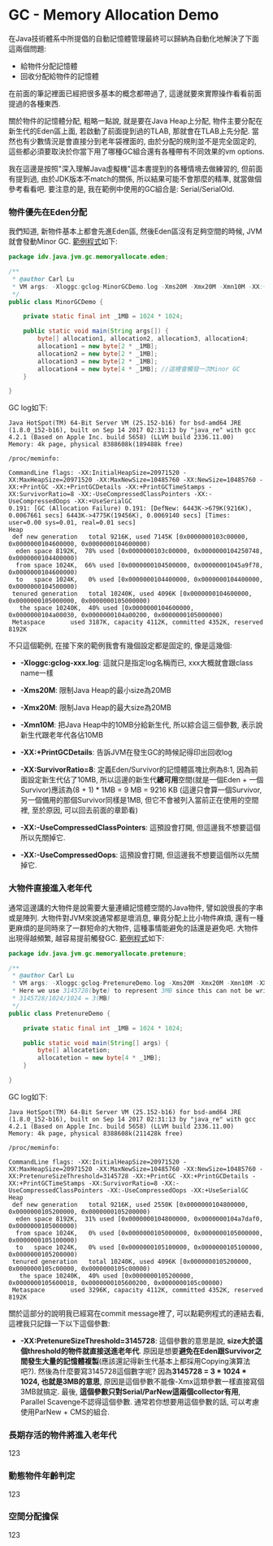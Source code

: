 # GC - Memory Allocation Demo

在Java技術體系中所提倡的自動記憶體管理最終可以歸納為自動化地解決了下面這兩個問題:

* 給物件分配記憶體
* 回收分配給物件的記憶體

在前面的筆記裡面已經把很多基本的概念都帶過了, 這邊就要來實際操作看看前面提過的各種東西.

關於物件的記憶體分配, 粗略一點說, 就是要在Java Heap上分配, 物件主要分配在新生代的Eden區上面, 若啟動了前面提到過的TLAB, 那就會在TLAB上先分配. 當然也有少數情況是會直接分到老年袋裡面的, 由於分配的規則並不是完全固定的, 這些都必須要取決於你當下用了哪種GC組合還有各種帶有不同效果的vm options.

我在這邊是按照"深入理解Java虛擬機"這本書提到的各種情境去做練習的, 但前面有提到過, 由於JDK版本不match的關係, 所以結果可能不會那麼的精準, 就當做個參考看看吧. 要注意的是, 我在範例中使用的GC組合是: Serial/SerialOld.

### 物件優先在Eden分配

我們知道, 新物件基本上都會先進Eden區, 然後Eden區沒有足夠空間的時候, JVM就會發動Minor GC. [範例程式](https://github.com/yotsuba1022/java-concurrency/commit/75ed76a1711acfcd41c3d0b845d3683f686c630a)如下:

```java
package idv.java.jvm.gc.memoryallocate.eden;

/**
 * @author Carl Lu
 * VM args: -Xloggc:gclog-MinorGCDemo.log -Xms20M -Xmx20M -Xmn10M -XX:+PrintGCDetails -XX:SurvivorRatio=8 -XX:+UseSerialGC -XX:-UseCompressedClassPointers -XX:-UseCompressedOops
 */
public class MinorGCDemo {

    private static final int _1MB = 1024 * 1024;

    public static void main(String args[]) {
        byte[] allocation1, allocation2, allocation3, allocation4;
        allocation1 = new byte[2 * _1MB];
        allocation2 = new byte[2 * _1MB];
        allocation3 = new byte[2 * _1MB];
        allocation4 = new byte[4 * _1MB]; //這裡會觸發一次Minor GC
    }

}
```

GC log如下:

```log
Java HotSpot(TM) 64-Bit Server VM (25.152-b16) for bsd-amd64 JRE (1.8.0_152-b16), built on Sep 14 2017 02:31:13 by "java_re" with gcc 4.2.1 (Based on Apple Inc. build 5658) (LLVM build 2336.11.00)
Memory: 4k page, physical 8388608k(189488k free)

/proc/meminfo:

CommandLine flags: -XX:InitialHeapSize=20971520 -XX:MaxHeapSize=20971520 -XX:MaxNewSize=10485760 -XX:NewSize=10485760 -XX:+PrintGC -XX:+PrintGCDetails -XX:+PrintGCTimeStamps -XX:SurvivorRatio=8 -XX:-UseCompressedClassPointers -XX:-UseCompressedOops -XX:+UseSerialGC 
0.191: [GC (Allocation Failure) 0.191: [DefNew: 6443K->679K(9216K), 0.0067661 secs] 6443K->4775K(19456K), 0.0069140 secs] [Times: user=0.00 sys=0.01, real=0.01 secs] 
Heap
 def new generation   total 9216K, used 7145K [0x0000000103c00000, 0x0000000104600000, 0x0000000104600000)
  eden space 8192K,  78% used [0x0000000103c00000, 0x0000000104250748, 0x0000000104400000)
  from space 1024K,  66% used [0x0000000104500000, 0x00000001045a9f78, 0x0000000104600000)
  to   space 1024K,   0% used [0x0000000104400000, 0x0000000104400000, 0x0000000104500000)
 tenured generation   total 10240K, used 4096K [0x0000000104600000, 0x0000000105000000, 0x0000000105000000)
   the space 10240K,  40% used [0x0000000104600000, 0x0000000104a00030, 0x0000000104a00200, 0x0000000105000000)
 Metaspace       used 3187K, capacity 4112K, committed 4352K, reserved 8192K
```

不只這個範例, 在接下來的範例我會有幾個設定都是固定的, 像是這幾個:

* **-Xloggc:gclog-xxx.log**: 這就只是指定log名稱而已, xxx大概就會跟class name一樣

* **-Xms20M**: 限制Java Heap的最小size為20MB

* **-Xmx20M**: 限制Java Heap的最大size為20MB

* **-Xmn10M**: 把Java Heap中的10MB分給新生代, 所以綜合這三個參數, 表示說新生代跟老年代各佔10MB

* **-XX:+PrintGCDetails**: 告訴JVM在發生GC的時候記得印出回收log

* **-XX:SurvivorRatio=8**: 定義Eden/Survivor的記憶體區塊比例為8:1, 因為前面設定新生代佔了10MB, 所以這邊的新生代**總可用**空間\(就是一個Eden + 一個Survivor\)應該為\(8 + 1\) \* 1MB = 9 MB = 9216 KB \(這邊只會算一個Survivor, 另一個備用的那個Survivor同樣是1MB, 但它不會被列入當前正在使用的空間裡, 至於原因, 可以回去前面的章節看\)

* **-XX:-UseCompressedClassPointers**: 這預設會打開, 但這邊我不想要這個所以先關掉它.

* **-XX:-UseCompressedOops**: 這預設會打開, 但這邊我不想要這個所以先關掉它.

### 大物件直接進入老年代

通常這邊講的大物件是說需要大量連續記憶體空間的Java物件, 譬如說很長的字串或是陣列. 大物件對JVM來說通常都是壞消息, 畢竟分配上比小物件麻煩, 還有一種更麻煩的是同時來了一群短命的大物件, 這種事情能避免的話還是避免吧. 大物件出現得越頻繁, 越容易提前觸發GC. [範例程式](https://github.com/yotsuba1022/java-concurrency/commit/5460380eaef861cf8a2b7f06508aaadaa256a394)如下:

```java
package idv.java.jvm.gc.memoryallocate.pretenure;

/**
 * @author Carl Lu
 * VM args: -Xloggc:gclog-PretenureDemo.log -Xms20M -Xmx20M -Xmn10M -XX:+PrintGCDetails -XX:SurvivorRatio=8 -XX:+UseSerialGC -XX:PretenureSizeThreshold=3145728 -XX:-UseCompressedClassPointers -XX:-UseCompressedOops
 * Here we use 3145728(byte) to represent 3MB since this can not be written as 3M for "PretenureSizeThreshold".
 * 3145728/1024/1024 = 3(MB)
 */
public class PretenureDemo {

    private static final int _1MB = 1024 * 1024;

    public static void main(String[] args) {
        byte[] allocatetion;
        allocatetion = new byte[4 * _1MB];
    }

}
```

GC log如下:

```
Java HotSpot(TM) 64-Bit Server VM (25.152-b16) for bsd-amd64 JRE (1.8.0_152-b16), built on Sep 14 2017 02:31:13 by "java_re" with gcc 4.2.1 (Based on Apple Inc. build 5658) (LLVM build 2336.11.00)
Memory: 4k page, physical 8388608k(211428k free)

/proc/meminfo:

CommandLine flags: -XX:InitialHeapSize=20971520 -XX:MaxHeapSize=20971520 -XX:MaxNewSize=10485760 -XX:NewSize=10485760 -XX:PretenureSizeThreshold=3145728 -XX:+PrintGC -XX:+PrintGCDetails -XX:+PrintGCTimeStamps -XX:SurvivorRatio=8 -XX:-UseCompressedClassPointers -XX:-UseCompressedOops -XX:+UseSerialGC 
Heap
 def new generation   total 9216K, used 2550K [0x0000000104800000, 0x0000000105200000, 0x0000000105200000)
  eden space 8192K,  31% used [0x0000000104800000, 0x0000000104a7daf0, 0x0000000105000000)
  from space 1024K,   0% used [0x0000000105000000, 0x0000000105000000, 0x0000000105100000)
  to   space 1024K,   0% used [0x0000000105100000, 0x0000000105100000, 0x0000000105200000)
 tenured generation   total 10240K, used 4096K [0x0000000105200000, 0x0000000105c00000, 0x0000000105c00000)
   the space 10240K,  40% used [0x0000000105200000, 0x0000000105600018, 0x0000000105600200, 0x0000000105c00000)
 Metaspace       used 3296K, capacity 4112K, committed 4352K, reserved 8192K
```

關於這部分的說明我已經寫在commit message裡了, 可以點範例程式的連結去看, 這裡我只記錄一下以下這個參數:

* **-XX:PretenureSizeThreshold=3145728**: 這個參數的意思是說, **size大於這個threshold的物件就直接送進老年代**. 原因是想要**避免在Eden跟Survivor之間發生大量的記憶體複製**\(應該還記得新生代基本上都採用Copying演算法吧?\). 然後為什麼要寫3145728這個數字呢? 因為**3145728 = 3 \* 1024 \* 1024, 也就是3MB的意思**, 原因是這個參數不能像-Xmx這類參數一樣直接寫個3MB就搞定. 最後, **這個參數只對Serial/ParNew這兩個collector有用**, Parallel Scavenge不認得這個參數. 通常若你想要用這個參數的話, 可以考慮使用ParNew + CMS的組合.

### 長期存活的物件將進入老年代

123

### 動態物件年齡判定

123

### 空間分配擔保

123

